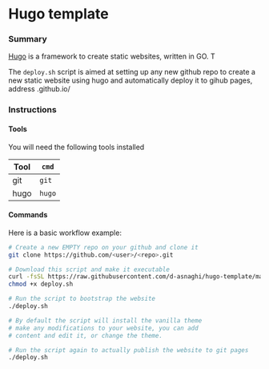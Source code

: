 # Hugo template

### Summary

[Hugo](https://gohugo.io) is a framework to create static websites, written in GO. T 

The `deploy.sh` script is aimed at setting up any new github repo to 
create a new static website using hugo and automatically deploy it 
to gihub pages, address <username>.github.io/<repo>

### Instructions

#### Tools

You will need the following tools installed

Tool 		|	`cmd` 
------------|----------
git 	 	|	`git`
hugo 	 	|	`hugo`

#### Commands

Here is a basic workflow example:

```bash
# Create a new EMPTY repo on your github and clone it
git clone https://github.com/<user>/<repo>.git

# Download this script and make it executable
curl -fsSL https://raw.githubusercontent.com/d-asnaghi/hugo-template/master/deploy.sh >> deploy.sh
chmod +x deploy.sh

# Run the script to bootstrap the website
./deploy.sh

# By default the script will install the vanilla theme
# make any modifications to your website, you can add
# content and edit it, or change the theme.

# Run the script again to actually publish the website to git pages
./deploy.sh

```





